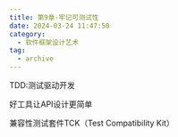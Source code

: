 ```yaml
---
title: 第9章-牢记可测试性
date: 2024-03-24 11:47:50
category:
  - 软件框架设计艺术
tag:
  - archive
---
```

TDD:测试驱动开发

好工具让API设计更简单

兼容性测试套件TCK（Test Compatibility Kit）

